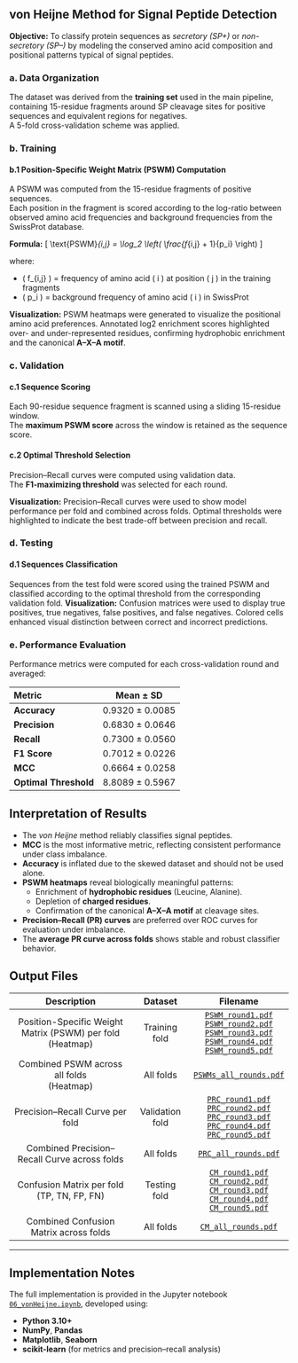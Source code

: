 ## von Heijne Method for Signal Peptide Detection
**Objective:** To classify protein sequences as *secretory (SP+)* or *non-secretory (SP–)* by modeling the conserved amino acid composition and positional patterns typical of signal peptides.

### a. Data Organization
The dataset was derived from the **training set** used in the main pipeline, containing 15-residue fragments around SP cleavage sites for positive sequences and equivalent regions for negatives.  
A 5-fold cross-validation scheme was applied.

### b. Training
#### b.1 Position-Specific Weight Matrix (PSWM) Computation
A PSWM was computed from the 15-residue fragments of positive sequences.  
Each position in the fragment is scored according to the log-ratio between observed amino acid frequencies and background frequencies from the SwissProt database.

**Formula:**
\[
\text{PSWM}_{i,j} = \log_2 \left( \frac{f_{i,j} + 1}{p_i} \right)
\]

where:  
- \( f_{i,j} \) = frequency of amino acid \( i \) at position \( j \) in the training fragments  
- \( p_i \) = background frequency of amino acid \( i \) in SwissProt

**Visualization:** PSWM heatmaps were generated to visualize the positional amino acid preferences. Annotated log2 enrichment scores highlighted over- and under-represented residues, confirming hydrophobic enrichment and the canonical **A–X–A motif**.

### c. Validation
#### c.1 Sequence Scoring
Each 90-residue sequence fragment is scanned using a sliding 15-residue window.  
The **maximum PSWM score** across the window is retained as the sequence score.

#### c.2 Optimal Threshold Selection
Precision–Recall curves were computed using validation data.  
The **F1-maximizing threshold** was selected for each round.

**Visualization:** Precision–Recall curves were used to show model performance per fold and combined across folds. Optimal thresholds were highlighted to indicate the best trade-off between precision and recall.

### d. Testing
#### d.1 Sequences Classification
Sequences from the test fold were scored using the trained PSWM and classified according to the optimal threshold from the corresponding validation fold.
**Visualization:** Confusion matrices were used to display true positives, true negatives, false positives, and false negatives. Colored cells enhanced visual distinction between correct and incorrect predictions.

### e. Performance Evaluation
Performance metrics were computed for each cross-validation round and averaged:

| Metric | Mean ± SD |
|:--|:--:|
| **Accuracy** | 0.9320 ± 0.0085 |
| **Precision** | 0.6830 ± 0.0646 |
| **Recall** | 0.7300 ± 0.0560 |
| **F1 Score** | 0.7012 ± 0.0226 |
| **MCC** | 0.6664 ± 0.0258 |
| **Optimal Threshold** | 8.8089 ± 0.5967 |

## Interpretation of Results
- The *von Heijne* method reliably classifies signal peptides.  
- **MCC** is the most informative metric, reflecting consistent performance under class imbalance.  
- **Accuracy** is inflated due to the skewed dataset and should not be used alone.  
- **PSWM heatmaps** reveal biologically meaningful patterns:  
  - Enrichment of **hydrophobic residues** (Leucine, Alanine).  
  - Depletion of **charged residues**.  
  - Confirmation of the canonical **A–X–A motif** at cleavage sites.  
- **Precision–Recall (PR) curves** are preferred over ROC curves for evaluation under imbalance.  
- The **average PR curve across folds** shows stable and robust classifier behavior.

## Output Files

| Description| Dataset | Filename |
|:-------------------------:|:-------:|:--------:|
| Position-Specific Weight Matrix (PSWM) per fold <br> (Heatmap) | Training fold | [`PSWM_round1.pdf`](./visualization/PSWM_round1.pdf) <br> [`PSWM_round2.pdf`](./visualization/PSWM_round2.pdf) <br> [`PSWM_round3.pdf`](./visualization/PSWM_round3.pdf) <br> [`PSWM_round4.pdf`](./visualization/PSWM_round4.pdf) <br> [`PSWM_round5.pdf`](./visualization/PSWM_round5.pdf) |
| Combined PSWM across all folds <br> (Heatmap) | All folds | [`PSWMs_all_rounds.pdf`](./visualization/PSWMs_all_rounds.pdf) |
| Precision–Recall Curve per fold | Validation fold | [`PRC_round1.pdf`](./visualization/PRC_round1.pdf) <br> [`PRC_round2.pdf`](./visualization/PRC_round2.pdf) <br> [`PRC_round3.pdf`](./visualization/PRC_round3.pdf) <br> [`PRC_round4.pdf`](./visualization/PRC_round4.pdf) <br> [`PRC_round5.pdf`](./visualization/PRC_round5.pdf) |
| Combined Precision–Recall Curve across folds | All folds | [`PRC_all_rounds.pdf`](./visualization/PRC_all_rounds.pdf) |
| Confusion Matrix per fold <br> (TP, TN, FP, FN) | Testing fold | [`CM_round1.pdf`](./visualization/CM_round1.pdf) <br> [`CM_round2.pdf`](./vonHeijne/CM_round2.pdf) <br> [`CM_round3.pdf`](./visualization/CM_round3.pdf) <br> [`CM_round4.pdf`](./visualization/CM_round4.pdf) <br> [`CM_round5.pdf`](./visualization/CM_round5.pdf) |
| Combined Confusion Matrix across folds | All folds | [`CM_all_rounds.pdf`](./visualization/CM_all_rounds.pdf) |

---

## Implementation Notes

The full implementation is provided in the Jupyter notebook [`06_vonHeijne.ipynb`](./06_vonHeijne.ipynb), developed using:
- **Python 3.10+**
- **NumPy**, **Pandas**
- **Matplotlib**, **Seaborn**
- **scikit-learn** (for metrics and precision–recall analysis)
